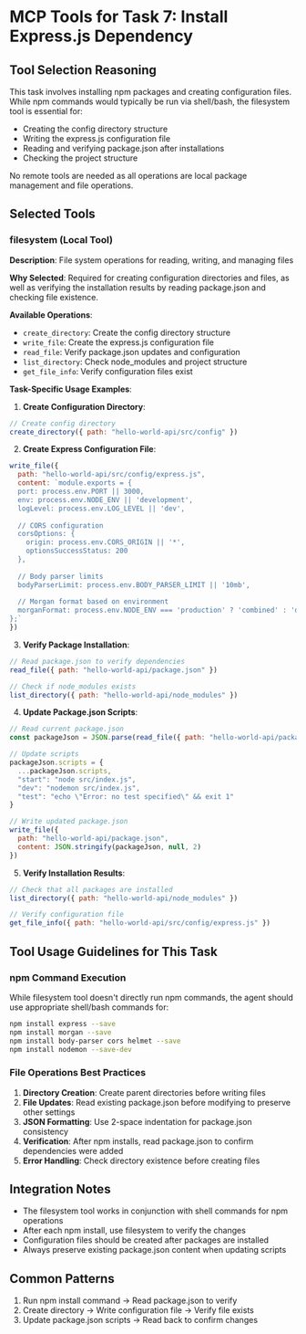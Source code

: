 # MCP Tools for Task 7: Install Express.js Dependency

## Tool Selection Reasoning
This task involves installing npm packages and creating configuration files. While npm commands would typically be run via shell/bash, the filesystem tool is essential for:
- Creating the config directory structure
- Writing the express.js configuration file
- Reading and verifying package.json after installations
- Checking the project structure

No remote tools are needed as all operations are local package management and file operations.

## Selected Tools

### filesystem (Local Tool)
**Description**: File system operations for reading, writing, and managing files

**Why Selected**: Required for creating configuration directories and files, as well as verifying the installation results by reading package.json and checking file existence.

**Available Operations**:
- `create_directory`: Create the config directory structure
- `write_file`: Create the express.js configuration file
- `read_file`: Verify package.json updates and configuration
- `list_directory`: Check node_modules and project structure
- `get_file_info`: Verify configuration files exist

**Task-Specific Usage Examples**:

1. **Create Configuration Directory**:
```javascript
// Create config directory
create_directory({ path: "hello-world-api/src/config" })
```

2. **Create Express Configuration File**:
```javascript
write_file({
  path: "hello-world-api/src/config/express.js",
  content: `module.exports = {
  port: process.env.PORT || 3000,
  env: process.env.NODE_ENV || 'development',
  logLevel: process.env.LOG_LEVEL || 'dev',
  
  // CORS configuration
  corsOptions: {
    origin: process.env.CORS_ORIGIN || '*',
    optionsSuccessStatus: 200
  },
  
  // Body parser limits
  bodyParserLimit: process.env.BODY_PARSER_LIMIT || '10mb',
  
  // Morgan format based on environment
  morganFormat: process.env.NODE_ENV === 'production' ? 'combined' : 'dev'
};`
})
```

3. **Verify Package Installation**:
```javascript
// Read package.json to verify dependencies
read_file({ path: "hello-world-api/package.json" })

// Check if node_modules exists
list_directory({ path: "hello-world-api/node_modules" })
```

4. **Update Package.json Scripts**:
```javascript
// Read current package.json
const packageJson = JSON.parse(read_file({ path: "hello-world-api/package.json" }))

// Update scripts
packageJson.scripts = {
  ...packageJson.scripts,
  "start": "node src/index.js",
  "dev": "nodemon src/index.js",
  "test": "echo \"Error: no test specified\" && exit 1"
}

// Write updated package.json
write_file({
  path: "hello-world-api/package.json",
  content: JSON.stringify(packageJson, null, 2)
})
```

5. **Verify Installation Results**:
```javascript
// Check that all packages are installed
list_directory({ path: "hello-world-api/node_modules" })

// Verify configuration file
get_file_info({ path: "hello-world-api/src/config/express.js" })
```

## Tool Usage Guidelines for This Task

### npm Command Execution
While filesystem tool doesn't directly run npm commands, the agent should use appropriate shell/bash commands for:
```bash
npm install express --save
npm install morgan --save
npm install body-parser cors helmet --save
npm install nodemon --save-dev
```

### File Operations Best Practices
1. **Directory Creation**: Create parent directories before writing files
2. **File Updates**: Read existing package.json before modifying to preserve other settings
3. **JSON Formatting**: Use 2-space indentation for package.json consistency
4. **Verification**: After npm installs, read package.json to confirm dependencies were added
5. **Error Handling**: Check directory existence before creating files

## Integration Notes
- The filesystem tool works in conjunction with shell commands for npm operations
- After each npm install, use filesystem to verify the changes
- Configuration files should be created after packages are installed
- Always preserve existing package.json content when updating scripts

## Common Patterns
1. Run npm install command → Read package.json to verify
2. Create directory → Write configuration file → Verify file exists
3. Update package.json scripts → Read back to confirm changes